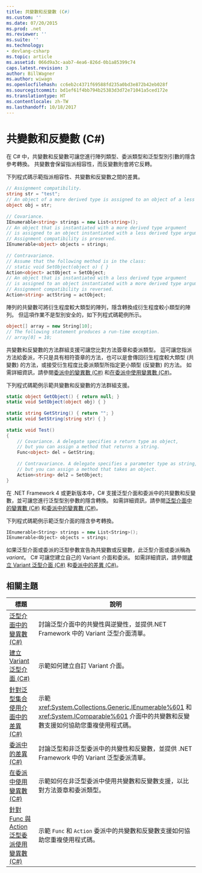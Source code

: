 ```yaml
---
title: 共變數和反變數 (C#)
ms.custom: ''
ms.date: 07/20/2015
ms.prod: .net
ms.reviewer: ''
ms.suite: ''
ms.technology:
- devlang-csharp
ms.topic: article
ms.assetid: 066d9a3c-aab7-4ea6-826d-0b1a85399c74
caps.latest.revision: 3
author: BillWagner
ms.author: wiwagn
ms.openlocfilehash: cc6eb2c4371f69588fd235a0bd3e872b42eb028f
ms.sourcegitcommit: bd1ef61f4bb794b25383d3d72e71041a5ced172e
ms.translationtype: HT
ms.contentlocale: zh-TW
ms.lasthandoff: 10/18/2017
---
```

# <a name="covariance-and-contravariance-c"></a>共變數和反變數 (C#)
在 C# 中，共變數和反變數可讓您進行陣列類型、委派類型和泛型型別引數的隱含參考轉換。 共變數會保留指派相容性，而反變數則會將它反轉。  
  
 下列程式碼示範指派相容性、共變數和反變數之間的差異。  
  
```csharp  
// Assignment compatibility.   
string str = "test";  
// An object of a more derived type is assigned to an object of a less derived type.   
object obj = str;  
  
// Covariance.   
IEnumerable<string> strings = new List<string>();  
// An object that is instantiated with a more derived type argument   
// is assigned to an object instantiated with a less derived type argument.   
// Assignment compatibility is preserved.   
IEnumerable<object> objects = strings;  
  
// Contravariance.             
// Assume that the following method is in the class:   
// static void SetObject(object o) { }   
Action<object> actObject = SetObject;  
// An object that is instantiated with a less derived type argument   
// is assigned to an object instantiated with a more derived type argument.   
// Assignment compatibility is reversed.   
Action<string> actString = actObject;  
```  
  
 陣列的共變數可將衍生程度較大類型的陣列，隱含轉換成衍生程度較小類型的陣列。 但這項作業不是型別安全的，如下列程式碼範例所示。  
  
```csharp  
object[] array = new String[10];  
// The following statement produces a run-time exception.  
// array[0] = 10;  
```  
  
 共變數和反變數的方法群組支援可讓您比對方法簽章和委派類型。 這可讓您指派方法給委派，不只是具有相符簽章的方法，也可以是會傳回衍生程度較大類型 (共變數) 的方法，或接受衍生程度比委派類型所指定更小類型 (反變數) 的方法。 如需詳細資訊，請參閱[委派中的變異數 (C#)](../../../../csharp/programming-guide/concepts/covariance-contravariance/variance-in-delegates.md) 和[在委派中使用變異數 (C#)](../../../../csharp/programming-guide/concepts/covariance-contravariance/using-variance-in-delegates.md)。  
  
 下列程式碼範例示範共變數和反變數的方法群組支援。  
  
```csharp  
static object GetObject() { return null; }  
static void SetObject(object obj) { }  
  
static string GetString() { return ""; }  
static void SetString(string str) { }  
  
static void Test()  
{  
    // Covariance. A delegate specifies a return type as object,  
    // but you can assign a method that returns a string.  
    Func<object> del = GetString;  
  
    // Contravariance. A delegate specifies a parameter type as string,  
    // but you can assign a method that takes an object.  
    Action<string> del2 = SetObject;  
}  
```  
  
 在 .NET Framework 4 或更新版本中，C# 支援泛型介面和委派中的共變數和反變數，並可讓您進行泛型型別參數的隱含轉換。 如需詳細資訊，請參閱[泛型介面中的變異數 (C#)](../../../../csharp/programming-guide/concepts/covariance-contravariance/variance-in-generic-interfaces.md) 和[委派中的變異數 (C#)](../../../../csharp/programming-guide/concepts/covariance-contravariance/variance-in-delegates.md)。  
  
 下列程式碼範例示範泛型介面的隱含參考轉換。  
  
```csharp  
IEnumerable<String> strings = new List<String>();  
IEnumerable<Object> objects = strings;  
```  
  
 如果泛型介面或委派的泛型參數宣告為共變數或反變數，此泛型介面或委派稱為 *variant*。 C# 可讓您建立自己的 Variant 介面和委派。 如需詳細資訊，請參閱[建立 Variant 泛型介面 (C#)](../../../../csharp/programming-guide/concepts/covariance-contravariance/creating-variant-generic-interfaces.md) 和[委派中的差異 (C#)](../../../../csharp/programming-guide/concepts/covariance-contravariance/variance-in-delegates.md)。  
  
## <a name="related-topics"></a>相關主題  
  
|標題|說明|  
|-----------|-----------------|  
|[泛型介面中的變異數 (C#)](../../../../csharp/programming-guide/concepts/covariance-contravariance/variance-in-generic-interfaces.md)|討論泛型介面中的共變性與逆變性，並提供.NET Framework 中的 Variant 泛型介面清單。|  
|[建立 Variant 泛型介面 (C#)](../../../../csharp/programming-guide/concepts/covariance-contravariance/creating-variant-generic-interfaces.md)|示範如何建立自訂 Variant 介面。|  
|[針對泛型集合使用介面中的差異 (C#)](../../../../csharp/programming-guide/concepts/covariance-contravariance/using-variance-in-interfaces-for-generic-collections.md)|示範 <xref:System.Collections.Generic.IEnumerable%601> 和 <xref:System.IComparable%601> 介面中的共變數和反變數支援如何協助您重複使用程式碼。|  
|[委派中的差異 (C#)](../../../../csharp/programming-guide/concepts/covariance-contravariance/variance-in-delegates.md)|討論泛型和非泛型委派中的共變性和反變數，並提供 .NET Framework 中的 Variant 泛型委派清單。|  
|[在委派中使用變異數 (C#)](../../../../csharp/programming-guide/concepts/covariance-contravariance/using-variance-in-delegates.md)|示範如何在非泛型委派中使用共變數和反變數支援，以比對方法簽章和委派類型。|  
|[針對 Func 與 Action 泛型委派使用變異數 (C#)](../../../../csharp/programming-guide/concepts/covariance-contravariance/using-variance-for-func-and-action-generic-delegates.md)|示範 `Func` 和 `Action` 委派中的共變數和反變數支援如何協助您重複使用程式碼。|
